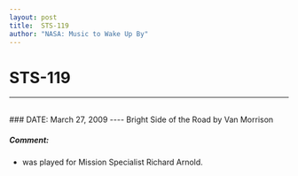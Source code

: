 ```yaml
---
layout: post
title:  STS-119
author: "NASA: Music to Wake Up By"
---
```


# STS-119
----
<br/>
### DATE: March 27, 2009
----
Bright Side of the Road by Van Morrison

##### Comment:
* was played for Mission Specialist Richard Arnold.
